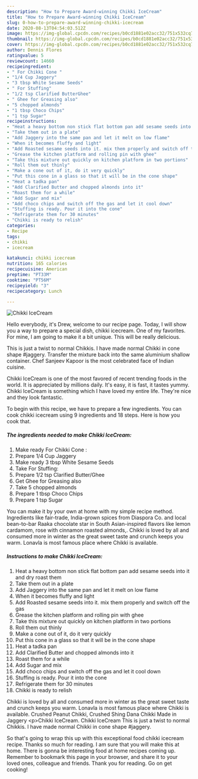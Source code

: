 ```yaml
---
description: "How to Prepare Award-winning Chikki IceCream"
title: "How to Prepare Award-winning Chikki IceCream"
slug: 0-how-to-prepare-award-winning-chikki-icecream
date: 2020-08-13T04:54:03.512Z
image: https://img-global.cpcdn.com/recipes/b0cd1881e02acc32/751x532cq70/chikki-icecream-recipe-main-photo.jpg
thumbnail: https://img-global.cpcdn.com/recipes/b0cd1881e02acc32/751x532cq70/chikki-icecream-recipe-main-photo.jpg
cover: https://img-global.cpcdn.com/recipes/b0cd1881e02acc32/751x532cq70/chikki-icecream-recipe-main-photo.jpg
author: Dennis Flores
ratingvalue: 5
reviewcount: 14660
recipeingredient:
- " For Chikki Cone "
- "1/4 Cup Jaggery"
- "3 tbsp White Sesame Seeds"
- " For Stuffing"
- "1/2 tsp Clarified ButterGhee"
- " Ghee for Greasing also"
- "5 chopped almonds"
- "1 tbsp Choco Chips"
- "1 tsp Sugar"
recipeinstructions:
- "Heat a heavy bottom non stick flat bottom pan add sesame seeds into it and dry roast them"
- "Take them out in a plate"
- "Add Jaggery into the same pan and let it melt on low flame"
- "When it becomes fluffy and light"
- "Add Roasted sesame seeds into it. mix them properly and switch off the gas"
- "Grease the kitchen platform and rolling pin with ghee"
- "Take this mixture out quickly on kitchen platform in two portions"
- "Roll them out thinly"
- "Make a cone out of it, do it very quickly"
- "Put this cone in a glass so that it will be in the cone shape"
- "Heat a tadka pan"
- "Add Clarified Butter and chopped almonds into it"
- "Roast them for a while"
- "Add Sugar and mix"
- "Add choco chips and switch off the gas and let it cool down"
- "Stuffing is ready. Pour it into the cone"
- "Refrigerate them for 30 minutes"
- "Chikki is ready to relish"
categories:
- Recipe
tags:
- chikki
- icecream

katakunci: chikki icecream 
nutrition: 165 calories
recipecuisine: American
preptime: "PT33M"
cooktime: "PT56M"
recipeyield: "3"
recipecategory: Lunch

---
```



![Chikki IceCream](https://img-global.cpcdn.com/recipes/b0cd1881e02acc32/751x532cq70/chikki-icecream-recipe-main-photo.jpg)

Hello everybody, it's Drew, welcome to our recipe page. Today, I will show you a way to prepare a special dish, chikki icecream. One of my favorites. For mine, I am going to make it a bit unique. This will be really delicious.

This is just a twist to normal Chikkis. I have made normal Chikki in cone shape #jaggery. Transfer the mixture back into the same aluminium shallow container. Chef Sanjeev Kapoor is the most celebrated face of Indian cuisine.

Chikki IceCream is one of the most favored of recent trending foods in the world. It is appreciated by millions daily. It's easy, it is fast, it tastes yummy. Chikki IceCream is something which I have loved my entire life. They're nice and they look fantastic.


To begin with this recipe, we have to prepare a few ingredients. You can cook chikki icecream using 9 ingredients and 18 steps. Here is how you cook that.

<!--inarticleads1-->

##### The ingredients needed to make Chikki IceCream:

1. Make ready  For Chikki Cone :
1. Prepare 1/4 Cup Jaggery
1. Make ready 3 tbsp White Sesame Seeds
1. Take  For Stuffing:
1. Prepare 1/2 tsp Clarified Butter/Ghee
1. Get  Ghee for Greasing also
1. Take 5 chopped almonds
1. Prepare 1 tbsp Choco Chips
1. Prepare 1 tsp Sugar


You can make it by your own at home with my simple recipe method. Ingredients like fair-trade, India-grown spices from Diaspora Co. and local bean-to-bar Raaka chocolate star in South Asian-inspired flavors like lemon cardamom, rose with cinnamon roasted almonds,. Chikki is loved by all and consumed more in winter as the great sweet taste and crunch keeps you warm. Lonavla is most famous place where Chikki is available. 

<!--inarticleads2-->

##### Instructions to make Chikki IceCream:

1. Heat a heavy bottom non stick flat bottom pan add sesame seeds into it and dry roast them
1. Take them out in a plate
1. Add Jaggery into the same pan and let it melt on low flame
1. When it becomes fluffy and light
1. Add Roasted sesame seeds into it. mix them properly and switch off the gas
1. Grease the kitchen platform and rolling pin with ghee
1. Take this mixture out quickly on kitchen platform in two portions
1. Roll them out thinly
1. Make a cone out of it, do it very quickly
1. Put this cone in a glass so that it will be in the cone shape
1. Heat a tadka pan
1. Add Clarified Butter and chopped almonds into it
1. Roast them for a while
1. Add Sugar and mix
1. Add choco chips and switch off the gas and let it cool down
1. Stuffing is ready. Pour it into the cone
1. Refrigerate them for 30 minutes
1. Chikki is ready to relish


Chikki is loved by all and consumed more in winter as the great sweet taste and crunch keeps you warm. Lonavla is most famous place where Chikki is available. Crushed Peanut Chikki, Crushed Shing Dana Chikki Made in Jaggery &lt;p&gt;Chikki IceCream. Chikki IceCream This is just a twist to normal Chikkis. I have made normal Chikki in cone shape #jaggery. 

So that's going to wrap this up with this exceptional food chikki icecream recipe. Thanks so much for reading. I am sure that you will make this at home. There is gonna be interesting food at home recipes coming up. Remember to bookmark this page in your browser, and share it to your loved ones, colleague and friends. Thank you for reading. Go on get cooking!
